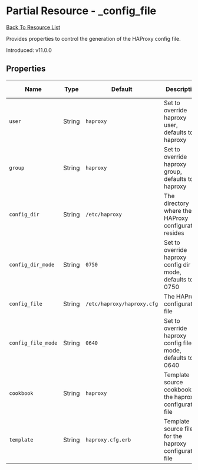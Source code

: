 # Partial Resource - _config_file

[Back To Resource List](https://github.com/sous-chefs/haproxy#resources)

Provides properties to control the generation of the HAProxy config file.

Introduced: v11.0.0

## Properties

| Name               | Type   | Default                    | Description                                                 | Allowed Values  |
|--------------------|--------|----------------------------|-------------------------------------------------------------|-----------------|
| `user`             | String | `haproxy`                  | Set to override haproxy user, defaults to haproxy           |                 |
| `group`            | String | `haproxy`                  | Set to override haproxy group, defaults to haproxy          |                 |
| `config_dir`       | String | `/etc/haproxy`             | The directory where the HAProxy configuration resides       | Valid directory |
| `config_dir_mode`  | String | `0750`                     | Set to override haproxy config dir mode, defaults to 0750   |                 |
| `config_file`      | String | `/etc/haproxy/haproxy.cfg` | The HAProxy configuration file                              | Valid file name |
| `config_file_mode` | String | `0640`                     | Set to override haproxy config file mode, defaults to 0640  |                 |
| `cookbook`         | String | `haproxy`                  | Template source cookbook for the haproxy configuration file |                 |
| `template`         | String | `haproxy.cfg.erb`          | Template source file for the haproxy configuration file     |                 |
